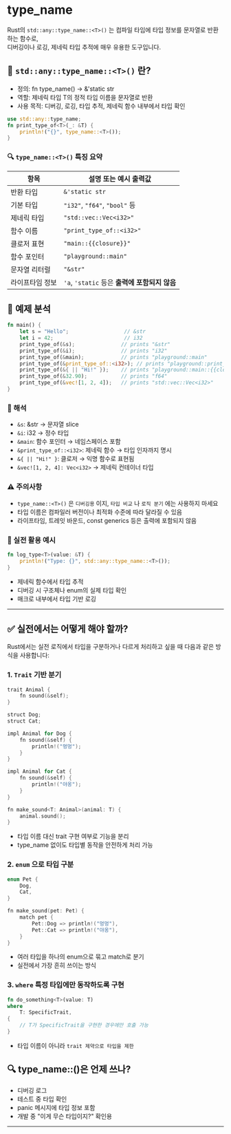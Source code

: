 # type_name
Rust의 `std::any::type_name::<T>()` 는 컴파일 타임에 타입 정보를 문자열로 반환하는 함수로,  
디버깅이나 로깅, 제네릭 타입 추적에 매우 유용한 도구입니다.

## 🧠 `std::any::type_name::<T>()` 란?
- 정의: fn type_name<T>() -> &'static str
- 역할: 제네릭 타입 T의 정적 타입 이름을 문자열로 반환
- 사용 목적: 디버깅, 로깅, 타입 추적, 제네릭 함수 내부에서 타입 확인
```rust
use std::any::type_name;
fn print_type_of<T>(_: &T) {
    println!("{}", type_name::<T>());
}
```

### 🔍 `type_name::<T>()` 특징 요약

| 항목                  | 설명 또는 예시 출력값                        |
|-----------------------|----------------------------------------------|
| 반환 타입             | `&'static str`                               |
| 기본 타입             | `"i32"`, `"f64"`, `"bool"` 등                |
| 제네릭 타입           | `"std::vec::Vec<i32>"`                       |
| 함수 이름             | `"print_type_of::<i32>"`                     |
| 클로저 표현           | `"main::{{closure}}"`                        |
| 함수 포인터           | `"playground::main"`                         |
| 문자열 리터럴         | `"&str"`                                     |
| 라이프타임 정보        | `'a`, `'static` 등은 **출력에 포함되지 않음** |

## 🧪 예제 분석
```rust
fn main() {
    let s = "Hello";                  // &str
    let i = 42;                       // i32
    print_type_of(&s);               // prints "&str"
    print_type_of(&i);               // prints "i32"
    print_type_of(&main);            // prints "playground::main"
    print_type_of(&print_type_of::<i32>); // prints "playground::print_type_of<i32>"
    print_type_of(&{ || "Hi!" });    // prints "playground::main::{{closure}}"
    print_type_of(&32.90);           // prints "f64"
    print_type_of(&vec![1, 2, 4]);   // prints "std::vec::Vec<i32>"
}
```

### 🔎 해석
- `&s`: &str → 문자열 slice
- `&i`: i32 → 정수 타입
- `&main`: 함수 포인터 → 네임스페이스 포함
- `&print_type_of::<i32>`: 제네릭 함수 → 타입 인자까지 명시
- `&{ || "Hi!" }`: 클로저 → 익명 함수로 표현됨
- `&vec![1, 2, 4]: Vec<i32>` → 제네릭 컨테이너 타입

### ⚠️ 주의사항
- `type_name::<T>()` 은 `디버깅용` 이지, `타입 비교` 나 `로직 분기` 에는 사용하지 마세요
- 타입 이름은 컴파일러 버전이나 최적화 수준에 따라 달라질 수 있음
- 라이프타임, 트레잇 바운드, const generics 등은 출력에 포함되지 않음

### 🎯 실전 활용 예시
```rust
fn log_type<T>(value: &T) {
    println!("Type: {}", std::any::type_name::<T>());
}
```
- 제네릭 함수에서 타입 추적
- 디버깅 시 구조체나 enum의 실제 타입 확인
- 매크로 내부에서 타입 기반 로깅

---


## ✅ 실전에서는 어떻게 해야 할까?
Rust에서는 실전 로직에서 타입을 구분하거나 다르게 처리하고 싶을 때 다음과 같은 방식을 사용합니다:
### 1. `Trait` 기반 분기
```kotlin
trait Animal {
    fn sound(&self);
}

struct Dog;
struct Cat;

impl Animal for Dog {
    fn sound(&self) {
        println!("멍멍");
    }
}

impl Animal for Cat {
    fn sound(&self) {
        println!("야옹");
    }
}

fn make_sound<T: Animal>(animal: T) {
    animal.sound();
}
```

- 타입 이름 대신 trait 구현 여부로 기능을 분리
- type_name 없이도 타입별 동작을 안전하게 처리 가능

### 2. `enum` 으로 타입 구분
```kotlin
enum Pet {
    Dog,
    Cat,
}

fn make_sound(pet: Pet) {
    match pet {
        Pet::Dog => println!("멍멍"),
        Pet::Cat => println!("야옹"),
    }
}
```
- 여러 타입을 하나의 enum으로 묶고 match로 분기
- 실전에서 가장 흔히 쓰이는 방식

### 3. `where` 특정 타입에만 동작하도록 구현
```rust
fn do_something<T>(value: T)
where
    T: SpecificTrait,
{
    // T가 SpecificTrait을 구현한 경우에만 호출 가능
}
```

- 타입 이름이 아니라 `trait 제약으로 타입을 제한`

## 🔍 type_name::<T>()은 언제 쓰나?
- 디버깅 로그
- 테스트 중 타입 확인
- panic 메시지에 타입 정보 포함
- 개발 중 "이게 무슨 타입이지?" 확인용

---

